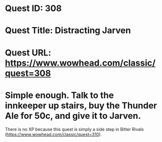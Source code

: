 # Quest ID: 308
# Quest Title: Distracting Jarven
# Quest URL: https://www.wowhead.com/classic/quest=308
# Simple enough. Talk to the innkeeper up stairs, buy the Thunder Ale for 50c, and give it to Jarven.

There is no XP because this quest is simply a side step in Bitter Rivals (https://www.wowhead.com/classic/quest=310).